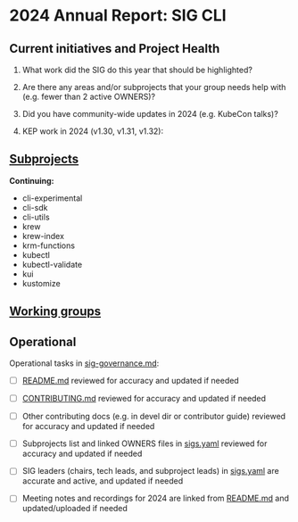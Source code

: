 # 2024 Annual Report: SIG CLI

## Current initiatives and Project Health

1. What work did the SIG do this year that should be highlighted?

<!--
   Some example items that might be worth highlighting:
   - Major KEP advancement
   - Important initiatives that aren't tracked via KEPs
   - Paying down significant tech debt
   - Governance and leadership changes
-->

2. Are there any areas and/or subprojects that your group needs help with (e.g. fewer than 2 active OWNERS)?


3. Did you have community-wide updates in 2024 (e.g. KubeCon talks)?

<!--
  Examples include links to email, slides, or recordings.
-->

4. KEP work in 2024 (v1.30, v1.31, v1.32):
<!--
   TODO: Uncomment the following auto-generated list of KEPs, once reviewed & updated for correction.

   Note: This list is generated from the KEP metadata in kubernetes/enhancements repository.
      If you find any discrepancy in the generated list here, please check the KEP metadata.
      Please raise an issue in kubernetes/community, if the KEP metadata is correct but the generated list is incorrect.
-->

<!-- 
  - Alpha
    - [3104 - Introduce kuberc](https://github.com/kubernetes/enhancements/tree/master/keps/sig-cli/3104-introduce-kuberc) - v1.32


  - Stable
    - [1441 - kubectl debug](https://github.com/kubernetes/enhancements/tree/master/keps/sig-cli/1441-kubectl-debug) - v1.30
    - [3638 - Improve kubectl plugin resolution for non-shadowing subcommands](https://github.com/kubernetes/enhancements/tree/master/keps/sig-cli/3638-kubectl-plugin-subcommands) - v1.30
    - [3805 - Kubectl Server-Side Apply by default](https://github.com/kubernetes/enhancements/tree/master/keps/sig-cli/3805-ssa-default) - v1.32
    - [3895 - Interactive(-i) flag to kubectl delete for user confirmation](https://github.com/kubernetes/enhancements/tree/master/keps/sig-cli/3895-kubectl-delete-interactivity) - v1.30
    - [4292 - Custom profiling support in kubectl debug command](https://github.com/kubernetes/enhancements/tree/master/keps/sig-cli/4292-kubectl-debug-custom-profile) - 1.32 -->

## [Subprojects](https://git.k8s.io/community/sig-cli#subprojects)


**Continuing:**
  - cli-experimental
  - cli-sdk
  - cli-utils
  - krew
  - krew-index
  - krm-functions
  - kubectl
  - kubectl-validate
  - kui
  - kustomize

## [Working groups](https://git.k8s.io/community/sig-cli#working-groups)


## Operational

Operational tasks in [sig-governance.md]:
- [ ] [README.md] reviewed for accuracy and updated if needed
- [ ] [CONTRIBUTING.md] reviewed for accuracy and updated if needed
- [ ] Other contributing docs (e.g. in devel dir or contributor guide) reviewed for accuracy and updated if needed
- [ ] Subprojects list and linked OWNERS files in [sigs.yaml] reviewed for accuracy and updated if needed
- [ ] SIG leaders (chairs, tech leads, and subproject leads) in [sigs.yaml] are accurate and active, and updated if needed
- [ ] Meeting notes and recordings for 2024 are linked from [README.md] and updated/uploaded if needed


[CONTRIBUTING.md]: https://git.k8s.io/community/sig-cli/CONTRIBUTING.md
[sig-governance.md]: https://git.k8s.io/community/committee-steering/governance/sig-governance.md
[README.md]: https://git.k8s.io/community/sig-cli/README.md
[sigs.yaml]: https://git.k8s.io/community/sigs.yaml
[devel]: https://git.k8s.io/community/contributors/devel/README.md
